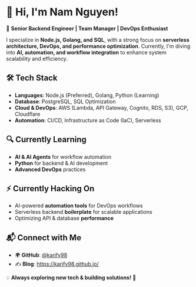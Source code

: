 # 👋 Hi, I'm Nam Nguyen!

🚀 **Senior Backend Engineer | Team Manager | DevOps Enthusiast**  

I specialize in **Node.js, Golang, and SQL**, with a strong focus on **serverless architecture, DevOps, and performance optimization**. Currently, I'm diving into **AI, automation, and workflow integration** to enhance system scalability and efficiency.

## 🛠️ Tech Stack
- **Languages**: Node.js (Preferred), Golang, Python (Learning)  
- **Database**: PostgreSQL, SQL Optimization  
- **Cloud & DevOps**: AWS (Lambda, API Gateway, Cognito, RDS, S3), GCP, Cloudflare  
- **Automation**: CI/CD, Infrastructure as Code (IaC), Serverless  

## 🔍 Currently Learning
- **AI & AI Agents** for workflow automation  
- **Python** for backend & AI development  
- **Advanced DevOps** practices  

## ⚡ Currently Hacking On
- AI-powered **automation tools** for DevOps workflows  
- Serverless backend **boilerplate** for scalable applications  
- Optimizing API & database **performance**  

## 📬 Connect with Me
- 🌍 **GitHub**: [@karify98](https://github.com/karify98)  
- ✍ **Blog**: https://karify98.github.io/

💡 **Always exploring new tech & building solutions!** 🚀  
